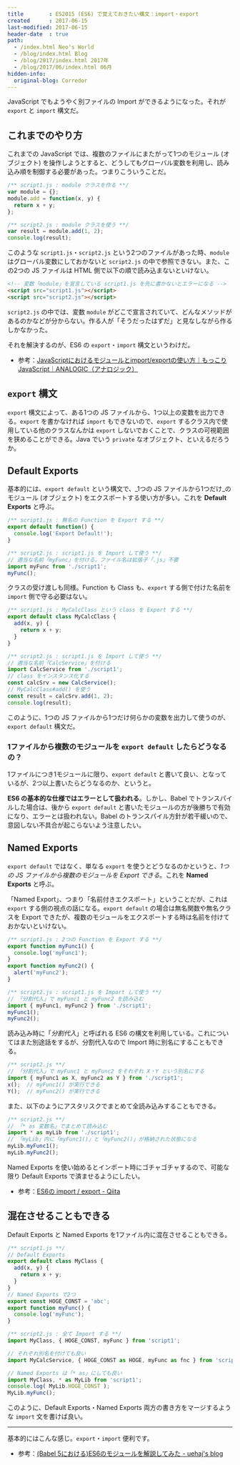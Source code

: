 ```yaml
---
title        : ES2015 (ES6) で覚えておきたい構文：import・export
created      : 2017-06-15
last-modified: 2017-06-15
header-date  : true
path:
  - /index.html Neo's World
  - /blog/index.html Blog
  - /blog/2017/index.html 2017年
  - /blog/2017/06/index.html 06月
hidden-info:
  original-blog: Corredor
---
```


JavaScript でもようやく別ファイルの Import ができるようになった。それが `export` と `import` 構文だ。

## これまでのやり方

これまでの JavaScript では、複数のファイルにまたがって1つのモジュール (オブジェクト) を操作しようとすると、どうしてもグローバル変数を利用し、読み込み順を制御する必要があった。つまりこういうことだ。

```javascript
/** script1.js : module クラスを作る **/
var module = {};
module.add = function(x, y) {
  return x + y;
};

/** script2.js : module クラスを使う **/
var result = module.add(1, 2);
console.log(result);
```

このような `script1.js`・`script2.js` という2つのファイルがあった時、`module` はグローバル変数にしておかないと `script2.js` の中で参照できない。また、この2つの JS ファイルは HTML 側で以下の順で読み込まないといけない。

```html
<!-- 変数「module」を宣言している script1.js を先に書かないとエラーになる -->
<script src="script1.js"></script>
<script src="script2.js"></script>
```

`script2.js` の中では、変数 `module` がどこで宣言されていて、どんなメソッドがあるのかなどが分からない。作る人が「そうだったはずだ」と見なしながら作るしかなかった。

それを解決するのが、ES6 の `export`・`import` 構文というわけだ。

- 参考：[JavaScriptにおけるモジュールとimport/exportの使い方｜もっこりJavaScript｜ANALOGIC（アナロジック）](http://analogic.jp/module-summary/)

## `export` 構文

`export` 構文によって、ある1つの JS ファイルから、1つ以上の変数を出力できる。`export` を書かなければ `import` もできないので、`export` するクラス内で使用している他のクラスなんかは `export` しないでおくことで、クラスの可視範囲を狭めることができる。Java でいう `private` なオブジェクト、といえるだろうか。

## Default Exports

基本的には、`export default` という構文で、_1つの JS ファイルから1つだけ_のモジュール (オブジェクト) をエクスポートする使い方が多い。これを __Default Exports__ と呼ぶ。

```javascript
/** script1.js : 無名の Function を Export する **/
export default function() {
  console.log('Export Default!');
}

/** script2.js : script1.js を Import して使う **/
// 適当な名前「myFunc」を付ける。ファイル名は拡張子「.js」不要
import myFunc from './script1';
myFunc();
```

クラスの受け渡しも同様。Function も Class も、`export` する側で付けた名前を `import` 側で守る必要はない。

```javascript
/** script1.js : MyCalcClass という class を Export する **/
export default class MyCalcClass {
  add(x, y) {
    return x + y;
  }
}

/** script2.js : script1.js を Import して使う **/
// 適当な名前「CalcService」を付ける
import CalcService from './script1';
// class をインスタンス化する
const calcSrv = new CalcService();
// MyCalcClass#add() を使う
const result = calcSrv.add(1, 2);
console.log(result);
```

このように、1つの JS ファイルから1つだけ何らかの変数を出力して使うのが、`export default` 構文だ。

### 1ファイルから複数のモジュールを `export default` したらどうなるの？

1ファイルにつき1モジュールに限り、`export default` と書いて良い、となっているが、2つ以上書いたらどうなるのか、というと。

__ES6 の基本的な仕様ではエラーとして扱われる__。しかし、Babel でトランスパイルした場合は、後から `export default` と書いたモジュールの方が後勝ちで有効になり、エラーとは扱われない。Babel のトランスパイル方針が若干緩いので、意図しない不具合が起こらないよう注意したい。

## Named Exports

`export default` ではなく、単なる `export` を使うとどうなるのかというと、_1つの JS ファイルから複数のモジュールを Export できる_。これを __Named Exports__ と呼ぶ。

「Named Export」、つまり「名前付きエクスポート」ということだが、これは `export` する側の視点の話になる。`export default` の場合は無名関数や無名クラスを Export できたが、複数のモジュールをエクスポートする時は名前を付けておかないといけない。

```javascript
/** script1.js : 2つの Function を Export する **/
export function myFunc1() {
  console.log('myFunc1');
}
export function myFunc2() {
  alert('myFunc2');
}

/** script2.js : script1.js を Import して使う **/
// 「分割代入」で myFunc1 と myFunc2 を読み込む
import { myFunc1, myFunc2 } from './script1';
myFunc1();
myFunc2();
```

読み込み時に「_分割代入_」と呼ばれる ES6 の構文を利用している。これについてはまた別途話をするが、分割代入なので Import 時に別名にすることもできる。

```javascript
/** script2.js **/
// 「分割代入」で myFunc1 と myFunc2 をそれぞれ X・Y という別名にする
import { myFunc1 as X, myFunc2 as Y } from './script1';
x();  // myFunc1() が実行できる
Y();  // myFunc2() が実行できる
```

また、以下のようにアスタリスクでまとめて全読み込みすることもできる。

```javascript
/** script2.js **/
// 「* as 変数名」でまとめて読み込む
import * as myLib from './script1';
// 「myLib」内に「myFunc1()」と「myFunc2()」が格納された状態になる
myLib.myFunc1();
myLib.myFunc2();
```

Named Exports を使い始めるとインポート時にゴチャゴチャするので、可能な限り Default Exports で済ませるようにしたい。

- 参考：[ES6の import / export - Qiita](http://qiita.com/kiyodori/items/01d07d5c0659e539ecb9)

## 混在させることもできる

Default Exports と Named Exports を1ファイル内に混在させることもできる。

```javascript
/** script1.js **/
// Default Exports
export default class MyClass {
  add(x, y) {
    return x + y;
  }
}
// Named Exports で2つ
export const HOGE_CONST = 'abc';
export function myFunc() {
  console.log('myFunc');
}

/** script2.js : 全て Import する **/
import MyClass, { HOGE_CONST, myFunc } from 'script1';

// それぞれ別名を付けても良い
import MyCalcService, { HOGE_CONST as HOGE, myFunc as fnc } from 'script1';

// Named Exports は「* as」にしても良い
import MyClass, * as MyLib from 'script1';
console.log( MyLib.HOGE_CONST );
MyLib.myFunc();
```

このように、Default Exports・Named Exports 両方の書き方をマージするような `import` 文を書けば良い。

---

基本的にはこんな感じ。`export`・`import` 便利です。

- 参考：[(Babel 5における)ES6のモジュールを解説してみた - uehaj's blog](http://uehaj.hatenablog.com/entry/2015/11/07/001848)
